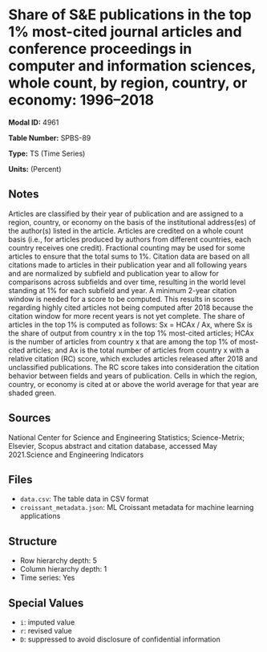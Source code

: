 # Share of S&E publications in the top 1% most-cited journal articles and conference proceedings in computer and information sciences, whole count, by region, country, or economy: 1996–2018

**Modal ID:** 4961

**Table Number:** SPBS-89

**Type:** TS (Time Series)

**Units:** (Percent)

## Notes

Articles are classified by their year of publication and are assigned to a region, country, or economy on the basis of the institutional address(es) of the author(s) listed in the article. Articles are credited on a whole count basis (i.e., for articles produced by authors from different countries, each country receives one credit). Fractional counting may be used for some articles to ensure that the total sums to 1%. Citation data are based on all citations made to articles in their publication year and all following years and are normalized by subfield and publication year to allow for comparisons across subfields and over time, resulting in the world level standing at 1% for each subfield and year. A minimum 2-year citation window is needed for a score to be computed. This results in scores regarding highly cited articles not being computed after 2018 because the citation window for more recent years is not yet complete. The share of articles in the top 1% is computed as follows: Sx = HCAx / Ax, where Sx is the share of output from country x in the top 1% most-cited articles; HCAx is the number of articles from country x that are among the top 1% of most-cited articles; and Ax is the total number of articles from country x with a relative citation (RC) score, which excludes articles released after 2018 and unclassified publications. The RC score takes into consideration the citation behavior between fields and years of publication. Cells in which the region, country, or economy is cited at or above the world average for that year are shaded green.

## Sources

National Center for Science and Engineering Statistics; Science-Metrix; Elsevier, Scopus abstract and citation database, accessed May 2021.Science and Engineering Indicators

## Files

- `data.csv`: The table data in CSV format
- `croissant_metadata.json`: ML Croissant metadata for machine learning applications

## Structure

- Row hierarchy depth: 5
- Column hierarchy depth: 1
- Time series: Yes

## Special Values

- `i`: imputed value
- `r`: revised value
- `D`: suppressed to avoid disclosure of confidential information
